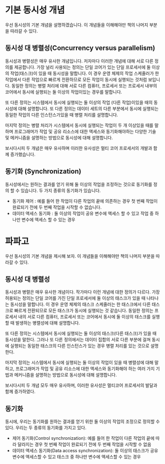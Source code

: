 # 기본 동시성 개념

우선 동시성의 기본 개념을 설명하겠습니다. 이 개념들을 이해해야만 책의 나머지 부분을 따라갈 수 있다.

## 동시성 대 병렬성(Concurrency versus parallelism)

동시성과 병렬성은 매우 유사한 개념입니다. 저자마다 이러한 개념에 대해 서로 다른 정의를 제공합니다. 가장 널리 사용되는 정의는 단일 코어가 있는 단일 프로세서에 둘 이상의 작업(태스크)이 있을 때 동시성을 말합니다. 이 경우 운영 체제의 작업 스케줄러가 한 작업에서 다른 작업으로 빠르게 전환하므로 모든 작업이 동시에 실행되는 것처럼 보입니다. 동일한 정의는 병렬 처리에 대해 서로 다른 컴퓨터, 프로세서 또는 프로세서 내부의 코어에서 동시에 실행되는 둘 이상의 작업이있는 경우를 말합니다.

또 다른 정의는 시스템에서 동시에 실행되는 둘 이상의 작업 (다른 작업)이있을 때의 동시성에 대해 설명합니다. 또 다른 정의는 데이터 세트의 다른 부분에서 동시에 실행되는 동일한 작업의 다른 인스턴스가있을 때 병렬 처리를 설명합니다.

마지막 정의는 병렬 처리가 시스템에서 동시에 실행되는 작업이 두 개 이상있을 때를 말하며 프로그래머가 작업 및 공유 리소스에 대한 액세스와 동기화해야하는 다양한 기술 및 메커니즘을 설명하는 방법으로 동시성에 대해 설명합니다.

보시다시피 두 개념은 매우 유사하며 이러한 유사성은 멀티 코어 프로세서의 개발과 함께 증가했습니다.

## 동기화 (Synchronization)
동시성에서는 원하는 결과를 얻기 위해 둘 이상의 작업을 조정하는 것으로 동기화를 정의 할 수 있습니다. 두 가지 종류의 동기화가 있습니다.

* 동기화 제어 : 예를 들어 한 작업이 다른 작업의 끝에 의존하는 경우 첫 번째 작업이 완료되기 전에 두 번째 작업을 시작할 수 없습니다.
* 데이터 액세스 동기화 : 둘 이상의 작업이 공유 변수에 액세스 할 수 있고 작업 중 하나만 변수에 액세스 할 수 있는 경우






# 파파고

우선 동시성의 기본 개념을 제시해 보자. 이 개념들을 이해해야만 책의 나머지 부분을 따라갈 수 있다.

## 동시성 대 병렬성
동시성과 병렬은 매우 유사한 개념이다. 작가마다 이런 개념에 대한 정의가 다르다. 가장 허용되는 정의는 단일 코어를 가진 단일 프로세서에 둘 이상의 태스크가 있을 때 나타나는 동시성을 말합니다. 이 경우 운영 체제의 태스크 스케줄러는 한 태스크에서 다른 태스크로 빠르게 전환되므로 모든 태스크가 동시에 실행되는 것 같습니다. 동일한 정의는 프로세서 내의 서로 다른 컴퓨터, 프로세서 또는 코어에서 동시에 둘 이상의 태스크를 실행할 때 발생하는 병렬성에 대해 설명합니다.

또 다른 정의는 시스템에서 동시에 실행되는 둘 이상의 태스크(다른 태스크)가 있을 때 동시성을 말한다. 그러나 또 다른 정의에서는 데이터 집합의 서로 다른 부분에 걸쳐 동시에 실행되는 동일한 태스크의 다른 인스턴스가 있는 경우 병렬 처리를 있는 것으로 설명한다.

마지막 정의는 시스템에서 동시에 실행되는 둘 이상의 작업이 있을 때 병렬성에 대해 말하고, 프로그래머가 작업 및 공유 리소스에 대한 액세스와 동기화해야 하는 여러 가지 기법과 메커니즘을 설명하는 방법으로 동시성에 대해 설명합니다.

보시다시피 두 개념 모두 매우 유사하며, 이러한 유사성은 멀티코어 프로세서의 발달과 함께 증가하였다.

## 동기화

동시에, 우리는 동기화를 원하는 결과를 얻기 위한 둘 이상의 작업의 조정으로 정의할 수 있다. 우리는 두 종류의 동기화를 가지고 있다.

* 제어 동기화(Control synchronization): 예를 들어 한 작업이 다른 작업의 끝에 따라 달라지는 경우 첫 번째 작업이 완료되기 전에 두 번째 작업을 시작할 수 없음
* 데이터 액세스 동기화(Data access synchronization): 둘 이상의 태스크가 공유 변수에 액세스할 수 있고 태스크 중 하나만 변수에 액세스할 수 있는 경우
